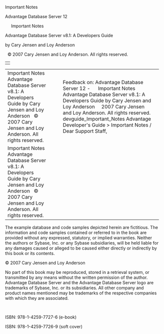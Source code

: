 Important Notes




Advantage Database Server 12  

     Important Notes

Advantage Database Server v8.1: A Developers Guide

by Cary Jensen and Loy Anderson

  © 2007 Cary Jensen and Loy Anderson. All rights reserved.

|  |
| --- |
|  |

|  |  |  |  |  |
| --- | --- | --- | --- | --- |
| Important Notes  Advantage Database Server v8.1: A Developers Guide  by Cary Jensen and Loy Anderson    © 2007 Cary Jensen and Loy Anderson. All rights reserved. |  |  | Feedback on: Advantage Database Server 12 -      Important Notes Advantage Database Server v8.1: A Developers Guide by Cary Jensen and Loy Anderson     2007 Cary Jensen and Loy Anderson. All rights reserved. devguide\_Important\_Notes Advantage Developer's Guide > Important Notes / Dear Support Staff, |  |
| Important Notes  Advantage Database Server v8.1: A Developers Guide  by Cary Jensen and Loy Anderson    © 2007 Cary Jensen and Loy Anderson. All rights reserved. |  |  |  |  |

The example database and code samples depicted herein are fictitious. The information and code samples contained or referred to in the book are provided without any expressed, statutory, or implied warranties. Neither the authors or Sybase, Inc. or any Sybase subsidiaries, will be held liable for any damages caused or alleged to be caused either directly or indirectly by this book or its contents.

© 2007 Cary Jensen and Loy Anderson

No part of this book may be reproduced, stored in a retrieval system, or transmitted by any means without the written permission of the author. Advantage Database Server and the Advantage Database Server logo are trademarks of Sybase, Inc. or its subsidiaries. All other company and product names mentioned may be trademarks of the respective companies with which they are associated.

 

ISBN: 978-1-4259-7727-6 (e-book)

ISBN: 978-1-4259-7726-9 (soft cover)